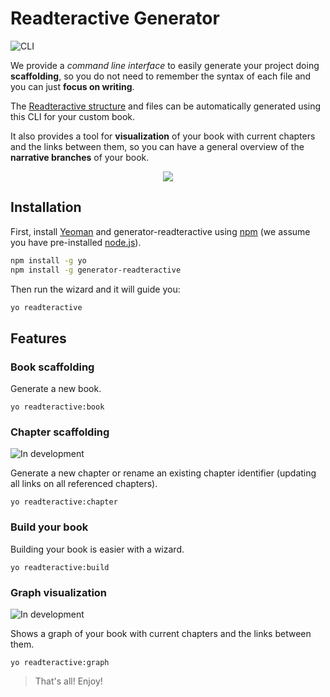 # Readteractive Generator

![CLI](https://img.shields.io/badge/CLI-readteractive--generator-blue.svg)

We provide a _command line interface_ to easily generate your project doing **scaffolding**, so you do not need to remember the syntax of each file and you can just **focus on writing**.

The [Readteractive structure](https://github.com/Carleslc/Readteractive/readteractive-structure) and files can be automatically generated using this CLI for your custom book.

It also provides a tool for **visualization** of your book with current chapters and the links between them, so you can have a general overview of the **narrative branches** of your book.

<p align="center"><img src="http://yeoman.io/static/yeoman-character-sticker.51cef7e007.png" ></p>

## Installation

First, install [Yeoman](http://yeoman.io) and generator-readteractive using [npm](https://www.npmjs.com/) (we assume you have pre-installed [node.js](https://nodejs.org/)).

```bash
npm install -g yo
npm install -g generator-readteractive
```

Then run the wizard and it will guide you:

```bash
yo readteractive
```

## Features

### Book scaffolding

Generate a new book.

```
yo readteractive:book
```

### Chapter scaffolding

![In development](https://img.shields.io/badge/status-in%20development-red.svg)

Generate a new chapter or rename an existing chapter identifier (updating all links on all referenced chapters).

```
yo readteractive:chapter
```

### Build your book

Building your book is easier with a wizard.

```
yo readteractive:build
```

### Graph visualization

![In development](https://img.shields.io/badge/status-in%20development-red.svg)

Shows a graph of your book with current chapters and the links between them.

```
yo readteractive:graph
```

> That's all! Enjoy!